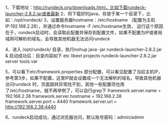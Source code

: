 1、下载地址：http://rundeck.org/downloads.html，比如下载rundeck-launcher-2.8.2.jar或者最新
2、将下载好的java，存放于某一个目录下，比如：/opt/rundeck/
3、设置服务器hostname：/etc/hostname  （配置为主机IP:192.168.2.28），并通过命令hostname -F /etc/hostname生效，
运行这个原因在于，rundeck启动时，会读取此配置并保存到配置文件，如果不配置为IP或者局域网可解析的域名，会导致其他机器无法访问rundeck

4、进入 /opt/rundeck/ 目录，执行nohup java -jar rundeck-launcher-2.8.2.jar &
  启动成功后：目录内容如下
  etc  libext  projects  rundeck-launcher-2.8.2.jar  server  tools  var
  
5、可以看下etc/framework.properties 部分配置，可以看见配置了当前主机IP，参考第3步，如果不配置，这里IP就会设置成一个无法解析的域名，导致其他机器访问rundeck
时，页面跳转异常找不到，其他一些配置项也用了/etc/hostname，就不再举例了，可以自行grep下
framework.server.name = 192.168.2.38
framework.server.hostname = 192.168.2.38
framework.server.port = 4440
framework.server.url = http://192.168.2.38:4440

6、rundeck启动成功，通过浏览器访问，默认账号密码：admin/admin
